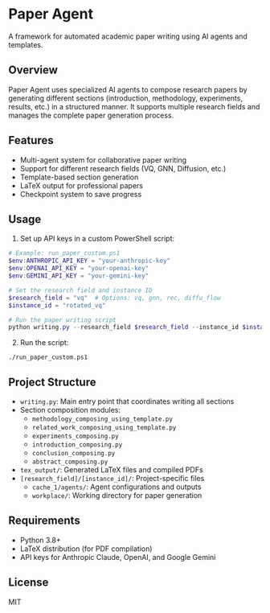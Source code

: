 # Paper Agent

A framework for automated academic paper writing using AI agents and templates.

## Overview

Paper Agent uses specialized AI agents to compose research papers by generating different sections (introduction, methodology, experiments, results, etc.) in a structured manner. It supports multiple research fields and manages the complete paper generation process.

## Features

- Multi-agent system for collaborative paper writing
- Support for different research fields (VQ, GNN, Diffusion, etc.)
- Template-based section generation
- LaTeX output for professional papers
- Checkpoint system to save progress

## Usage

1. Set up API keys in a custom PowerShell script:

```powershell
# Example: run_paper_custom.ps1
$env:ANTHROPIC_API_KEY = "your-anthropic-key"
$env:OPENAI_API_KEY = "your-openai-key"
$env:GEMINI_API_KEY = "your-gemini-key"

# Set the research field and instance ID
$research_field = "vq"  # Options: vq, gnn, rec, diffu_flow
$instance_id = "rotated_vq"

# Run the paper writing script
python writing.py --research_field $research_field --instance_id $instance_id
```

2. Run the script:

```
./run_paper_custom.ps1
```

## Project Structure

- `writing.py`: Main entry point that coordinates writing all sections
- Section composition modules:
  - `methodology_composing_using_template.py`
  - `related_work_composing_using_template.py`
  - `experiments_composing.py`
  - `introduction_composing.py`
  - `conclusion_composing.py`
  - `abstract_composing.py`
- `tex_output/`: Generated LaTeX files and compiled PDFs
- `[research_field]/[instance_id]/`: Project-specific files
  - `cache_1/agents/`: Agent configurations and outputs
  - `workplace/`: Working directory for paper generation

## Requirements

- Python 3.8+
- LaTeX distribution (for PDF compilation)
- API keys for Anthropic Claude, OpenAI, and Google Gemini

## License

MIT
